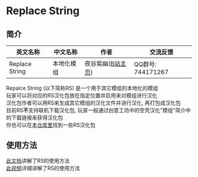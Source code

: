 # Replace String

## 简介

| 英文名称 | 中文名称 | 作者 | 交流反馈 |
| - | - | - | - |
| Replace String | 本地化模组 | 夜谷紫幽([B站主页][YeyouBilibiliPage]) | QQ群号: 744171267 |

Repalce String (以下简称RS) 是一个用于其它模组的本地化的模组<br>
玩家可以将对应的RS汉化包放在指定位置并启用来对模组进行汉化<br>
汉化包作者可以用RS来生成其它模组的汉化文件并进行汉化, 再打包成汉化包<br>
目前RS**不**支持联机下载汉化包, 玩家一般通过创意工坊中的空壳汉化"模组"简介中的下载链接来获得汉化包<br>
你也可以在[本仓库里][RSLocPacks]找到一些RS汉化包

## 使用方法
[此文档](https://github.com/lyc-Lacewing/tMLAllInOne/blob/master/Explained/ReplaceStringExplained/replace_string_1.4.3.6_usage.md)讲解了RS的使用方法  
[此视频][RSIntroVid]详细讲解了RS的使用方法


[YeyouBilibiliPage]: https://space.bilibili.com/346379712
[RSLocPacks]: https://github.com/lyc-Lacewing/tMLAllInOne/tree/master/Resources/ReplaceStringLocFiles
[RSIntroVid]: https://www.bilibili.com/video/BV19G4y1q7p8